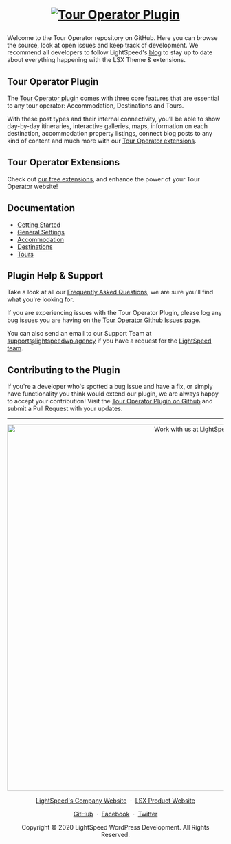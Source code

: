 <h1 align="center"><p align="center"><a target="_blank" href="https://lightspeedwp.agency/solutions/tour-operators/"><img src="https://ps.w.org/tour-operator/assets/banner-1544x500.png" alt="Tour Operator Plugin"></a></h1>

Welcome to the Tour Operator repository on GitHub. Here you can browse the source, look at open issues and keep track of development. We recommend all developers to follow LightSpeed's [blog](https://lightspeedwp.agency/blog/) to stay up to date about everything happening with the LSX Theme & extensions.

## Tour Operator Plugin

The [Tour Operator plugin](https://lightspeedwp.agency/solutions/tour-operators/) comes with three core features that are essential to any tour operator: Accommodation, Destinations and Tours. 

With these post types and their internal connectivity, you’ll be able to show day-by-day itineraries, interactive galleries, maps, information on each destination, accommodation property listings, connect blog posts to any kind of content and much more with our [Tour Operator extensions](https://lightspeedwp.agency/solutions/tour-operators/).

## Tour Operator Extensions

Check out [our free extensions](https://lightspeedwp.agency/solutions/tour-operators/), and enhance the power of your Tour Operator website! 

## Documentation

* [Getting Started](https://touroperator.solutions/docs/lsx-tour-operator-plugin-installation/) 
* [General Settings](https://touroperator.solutions/docs/general-settings/)  
* [Accommodation](https://touroperator.solutions/docs-category/accommodation/) 
* [Destinations](https://touroperator.solutions/docs-category/destinations/) 
* [Tours](https://touroperator.solutions/docs-category/tours/) 

## Plugin Help & Support

Take a look at all our [Frequently Asked Questions](https://touroperator.solutions/docs-category/faqs/), we are sure you'll find what you're looking for.

If you are experiencing issues with the Tour Operator Plugin, please log any bug issues you are having on the [Tour Operator Github Issues](https://github.com/lightspeeddevelopment/tour-operator/issues) page.

You can also send an email to our Support Team at [support@lightspeedwp.agency](mailto:support@lightspeedwp.agency) if you have a request for the [LightSpeed team](https://lightspeedwp.agency/team/).

## Contributing to the Plugin

If you're a developer who's spotted a bug issue and have a fix, or simply have functionality you think would extend our plugin, we are always happy to accept your contribution! Visit the [Tour Operator Plugin on Github](https://github.com/lightspeeddevelopment/tour-operator) and submit a Pull Request with your updates.




---
<p align="center">
  <a href="https://lightspeedwp.agency/contact/"><img src="https://lightspeedwp.agency/wp-content/uploads/2020/02/work-with-lightspeed.png" width="850" alt="Work with us at LightSpeed"></a>
</p>
<p align="center">
  <a href="https://lightspeedwp.agency/">LightSpeed's Company Website</a> &nbsp;&middot;&nbsp;
  <a href="https://lightspeedwp.agency/lsx/">LSX Product Website</a>
</p>
<p align="center">
  <a href="https://github.com/lightspeeddevelopment">GitHub</a> &nbsp;&middot;&nbsp;
  <a href="https://facebook.com/lightspeedwordpressdevelopment">Facebook</a> &nbsp;&middot;&nbsp;
  <a href="https://twitter.com/lightspeedwp">Twitter</a>
</p>
<p align="center">
  Copyright © 2020 LightSpeed WordPress Development. All Rights Reserved.
</p>

